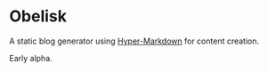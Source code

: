 

# Obelisk

A static blog generator using [Hyper-Markdown](https://www.npmjs.com/package/hyper-markdown) for content creation.

Early alpha.

